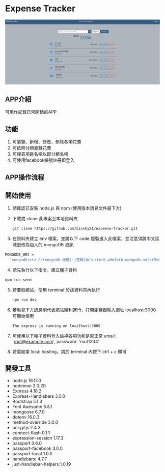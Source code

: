 # Expense Tracker

![expense-tracker](img/screen_shot.JPG)

## APP介紹
可用作紀錄日常開銷的APP

## 功能
1. 可瀏覽、新增、修改、刪除各項花費
2. 可依照分類瀏覽花費
3. 可搜尋項目名稱以即分類名稱
4. 可使用facebook帳號註冊即登入

## APP操作流程
## 開始使用

1. 請確認已安裝 node.js 與 npm (使用版本請見文件最下方)
2. 下載或 clone 此專案至本地資料夾

   ```bash
   git clone https://github.com/dinsky21/expense-tracker.git
   ```

3. 在資料夾建立.env 檔案，並將以下 code 複製進入此檔案，並注意須將中文區域更改為個人的 mongoDB 資訊

```bash
MONGODB_URI =
  "mongodb+srv://(mongodb 帳號):(密碼)@cluster0.w9mfqtb.mongodb.net/(MongoDB資料庫名稱)?retryWrites=true&w=majority"
```

4. 請先執行以下指令，建立種子資料

```bash
npm run seed
```

5. 若要啟網站，使用 terminal 於該資料夾內執行

   ```bash
   npm run dev
   ```

6. 若看見下方訊息則代表網站順利運行，打開瀏覽器輸入網址 localhost:3000 可開始使用

   ```bash
   The express is running on localhost:3000
   ```
7. 可使用以下種子資料登入檢視各項功能是否正常
		email: 'root@example.com', password: 'root1234'

8. 若需結束 local hosting，請於 terminal 內按下 ctrl + c 即可

## 開發工具

- node.js 16.17.0
- nodemon 2.0.20
- Express 4.18.2
- Express-Handlebars 3.0.0
- Bootstrap 5.1.3
- Font Awesome 5.8.1
- mongoose 6.7.0
- dotenv 16.0.3
- method-override 3.0.0
- bcryptjs 2.4.3
- connect-flash 0.1.1
- expression-session 1.17.3
- passport 0.6.0
- passport-facebook 3.0.0
- passport-local 1.0.0
- handlebars: 4.7.7
- just-handlebar-helpers:1.0.19